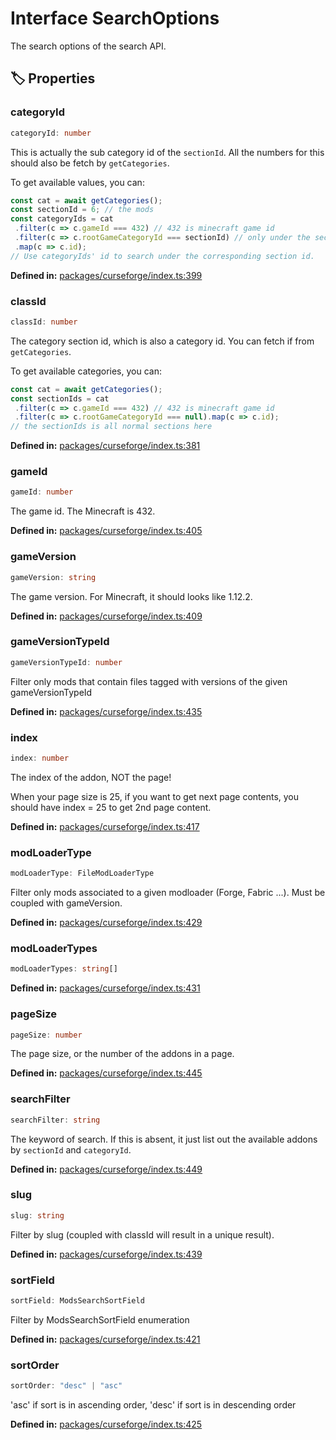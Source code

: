 # Interface SearchOptions

The search options of the search API.
## 🏷️ Properties

### categoryId <Badge type="info" text="optional" />

```ts
categoryId: number
```
This is actually the sub category id of the ``sectionId``. All the numbers for this should also be fetch by ``getCategories``.

To get available values, you can:

````ts
const cat = await getCategories();
const sectionId = 6; // the mods
const categoryIds = cat
 .filter(c => c.gameId === 432) // 432 is minecraft game id
 .filter(c => c.rootGameCategoryId === sectionId) // only under the section id
 .map(c => c.id);
// Use categoryIds' id to search under the corresponding section id.
````
<p style="font-size: 14px; color: var(--vp-c-text-2)">
<strong>Defined in:</strong> <a href="https://github.com/voxelum/minecraft-launcher-core-node/blob/master/packages/curseforge/index.ts#L399" target="_blank" rel="noreferrer">packages/curseforge/index.ts:399</a>
</p>


### classId <Badge type="info" text="optional" />

```ts
classId: number
```
The category section id, which is also a category id.
You can fetch if from ``getCategories``.

To get available categories, you can:

````ts
const cat = await getCategories();
const sectionIds = cat
 .filter(c => c.gameId === 432) // 432 is minecraft game id
 .filter(c => c.rootGameCategoryId === null).map(c => c.id);
// the sectionIds is all normal sections here
````
<p style="font-size: 14px; color: var(--vp-c-text-2)">
<strong>Defined in:</strong> <a href="https://github.com/voxelum/minecraft-launcher-core-node/blob/master/packages/curseforge/index.ts#L381" target="_blank" rel="noreferrer">packages/curseforge/index.ts:381</a>
</p>


### gameId <Badge type="info" text="optional" />

```ts
gameId: number
```
The game id. The Minecraft is 432.
<p style="font-size: 14px; color: var(--vp-c-text-2)">
<strong>Defined in:</strong> <a href="https://github.com/voxelum/minecraft-launcher-core-node/blob/master/packages/curseforge/index.ts#L405" target="_blank" rel="noreferrer">packages/curseforge/index.ts:405</a>
</p>


### gameVersion <Badge type="info" text="optional" />

```ts
gameVersion: string
```
The game version. For Minecraft, it should looks like 1.12.2.
<p style="font-size: 14px; color: var(--vp-c-text-2)">
<strong>Defined in:</strong> <a href="https://github.com/voxelum/minecraft-launcher-core-node/blob/master/packages/curseforge/index.ts#L409" target="_blank" rel="noreferrer">packages/curseforge/index.ts:409</a>
</p>


### gameVersionTypeId <Badge type="info" text="optional" />

```ts
gameVersionTypeId: number
```
Filter only mods that contain files tagged with versions of the given gameVersionTypeId
<p style="font-size: 14px; color: var(--vp-c-text-2)">
<strong>Defined in:</strong> <a href="https://github.com/voxelum/minecraft-launcher-core-node/blob/master/packages/curseforge/index.ts#L435" target="_blank" rel="noreferrer">packages/curseforge/index.ts:435</a>
</p>


### index <Badge type="info" text="optional" />

```ts
index: number
```
The index of the addon, NOT the page!

When your page size is 25, if you want to get next page contents, you should have index = 25 to get 2nd page content.
<p style="font-size: 14px; color: var(--vp-c-text-2)">
<strong>Defined in:</strong> <a href="https://github.com/voxelum/minecraft-launcher-core-node/blob/master/packages/curseforge/index.ts#L417" target="_blank" rel="noreferrer">packages/curseforge/index.ts:417</a>
</p>


### modLoaderType <Badge type="info" text="optional" />

```ts
modLoaderType: FileModLoaderType
```
Filter only mods associated to a given modloader (Forge, Fabric ...). Must be coupled with gameVersion.
<p style="font-size: 14px; color: var(--vp-c-text-2)">
<strong>Defined in:</strong> <a href="https://github.com/voxelum/minecraft-launcher-core-node/blob/master/packages/curseforge/index.ts#L429" target="_blank" rel="noreferrer">packages/curseforge/index.ts:429</a>
</p>


### modLoaderTypes <Badge type="info" text="optional" />

```ts
modLoaderTypes: string[]
```
<p style="font-size: 14px; color: var(--vp-c-text-2)">
<strong>Defined in:</strong> <a href="https://github.com/voxelum/minecraft-launcher-core-node/blob/master/packages/curseforge/index.ts#L431" target="_blank" rel="noreferrer">packages/curseforge/index.ts:431</a>
</p>


### pageSize <Badge type="info" text="optional" />

```ts
pageSize: number
```
The page size, or the number of the addons in a page.
<p style="font-size: 14px; color: var(--vp-c-text-2)">
<strong>Defined in:</strong> <a href="https://github.com/voxelum/minecraft-launcher-core-node/blob/master/packages/curseforge/index.ts#L445" target="_blank" rel="noreferrer">packages/curseforge/index.ts:445</a>
</p>


### searchFilter <Badge type="info" text="optional" />

```ts
searchFilter: string
```
The keyword of search. If this is absent, it just list out the available addons by ``sectionId`` and ``categoryId``.
<p style="font-size: 14px; color: var(--vp-c-text-2)">
<strong>Defined in:</strong> <a href="https://github.com/voxelum/minecraft-launcher-core-node/blob/master/packages/curseforge/index.ts#L449" target="_blank" rel="noreferrer">packages/curseforge/index.ts:449</a>
</p>


### slug <Badge type="info" text="optional" />

```ts
slug: string
```
Filter by slug (coupled with classId will result in a unique result).
<p style="font-size: 14px; color: var(--vp-c-text-2)">
<strong>Defined in:</strong> <a href="https://github.com/voxelum/minecraft-launcher-core-node/blob/master/packages/curseforge/index.ts#L439" target="_blank" rel="noreferrer">packages/curseforge/index.ts:439</a>
</p>


### sortField <Badge type="info" text="optional" />

```ts
sortField: ModsSearchSortField
```
Filter by ModsSearchSortField enumeration
<p style="font-size: 14px; color: var(--vp-c-text-2)">
<strong>Defined in:</strong> <a href="https://github.com/voxelum/minecraft-launcher-core-node/blob/master/packages/curseforge/index.ts#L421" target="_blank" rel="noreferrer">packages/curseforge/index.ts:421</a>
</p>


### sortOrder <Badge type="info" text="optional" />

```ts
sortOrder: "desc" | "asc"
```
'asc' if sort is in ascending order, 'desc' if sort is in descending order
<p style="font-size: 14px; color: var(--vp-c-text-2)">
<strong>Defined in:</strong> <a href="https://github.com/voxelum/minecraft-launcher-core-node/blob/master/packages/curseforge/index.ts#L425" target="_blank" rel="noreferrer">packages/curseforge/index.ts:425</a>
</p>


